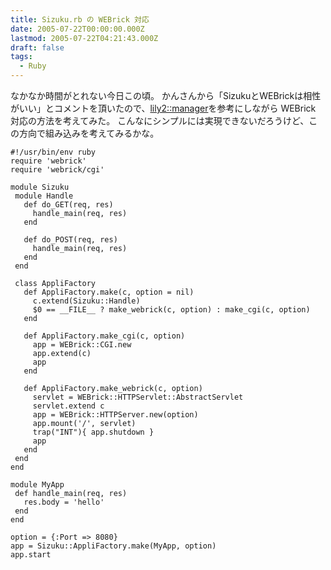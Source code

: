 ```yaml
---
title: Sizuku.rb の WEBrick 対応
date: 2005-07-22T00:00:00.000Z
lastmod: 2005-07-22T04:21:43.000Z
draft: false
tags:
  - Ruby
---
```


なかなか時間がとれない今日この頃。 かんさんから「SizukuとWEBrickは相性がいい」とコメントを頂いたので、[lily2::manager](http://www.mikihoshi.com/d/2005-07-18.html#200507182159420)を参考にしながら WEBrick 対応の方法を考えてみた。 こんなにシンプルには実現できないだろうけど、この方向で組み込みを考えてみるかな。

```
#!/usr/bin/env ruby
require 'webrick'
require 'webrick/cgi'

module Sizuku
 module Handle
   def do_GET(req, res)
     handle_main(req, res)
   end

   def do_POST(req, res)
     handle_main(req, res)
   end
 end

 class AppliFactory
   def AppliFactory.make(c, option = nil)
     c.extend(Sizuku::Handle)
     $0 == __FILE__ ? make_webrick(c, option) : make_cgi(c, option)
   end

   def AppliFactory.make_cgi(c, option)
     app = WEBrick::CGI.new
     app.extend(c)
     app
   end

   def AppliFactory.make_webrick(c, option)
     servlet = WEBrick::HTTPServlet::AbstractServlet
     servlet.extend c
     app = WEBrick::HTTPServer.new(option)
     app.mount('/', servlet)
     trap("INT"){ app.shutdown }
     app
   end
 end
end

module MyApp
 def handle_main(req, res)
   res.body = 'hello'
 end
end

option = {:Port => 8080}
app = Sizuku::AppliFactory.make(MyApp, option)
app.start
```
